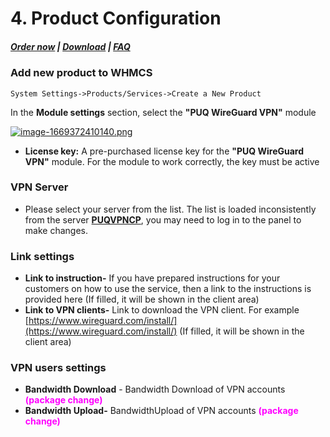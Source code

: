 # 4. Product Configuration

#####  [Order now](https://puqcloud.com/index.php?rp=/store/whmcs-module-wireguard-vpn) | [Download](https://download.puqcloud.com/WHMCS/servers/PUQ_WHMCS-WireGuard-VPN/) | [FAQ](https://faq.puqcloud.com/)

### Add new product to WHMCS

```
System Settings->Products/Services->Create a New Product
```

In the **Module settings** section, select the **"PUQ WireGuard VPN"** module

[![image-1669372410140.png](https://doc.puq.info/uploads/images/gallery/2022-11/scaled-1680-/image-1669372410140.png)](https://doc.puq.info/uploads/images/gallery/2022-11/image-1669372410140.png)

- **License key:** A pre-purchased license key for the **"PUQ WireGuard VPN"** module. For the module to work correctly, the key must be active

### VPN Server

- Please select your server from the list. The list is loaded inconsistently from the server **[PUQVPNCP](https://doc.puq.info/books/puqvpncp/page/description)**, you may need to log in to the panel to make changes.

### Link settings

- **Link to instruction-** If you have prepared instructions for your customers on how to use the service, then a link to the instructions is provided here (If filled, it will be shown in the client area)
- **Link to VPN clients-** Link to download the VPN client. For example [https://www.wireguard.com/install/](https://www.wireguard.com/install/) (If filled, it will be shown in the client area)


### VPN users settings

- **Bandwidth Download** - Bandwidth Download of VPN accounts <span style="color: #ff00ff;">**(package change)**</span>
- **Bandwidth Upload-** BandwidthUpload of VPN accounts <span style="color: #ff00ff;">**(package change)**</span>
